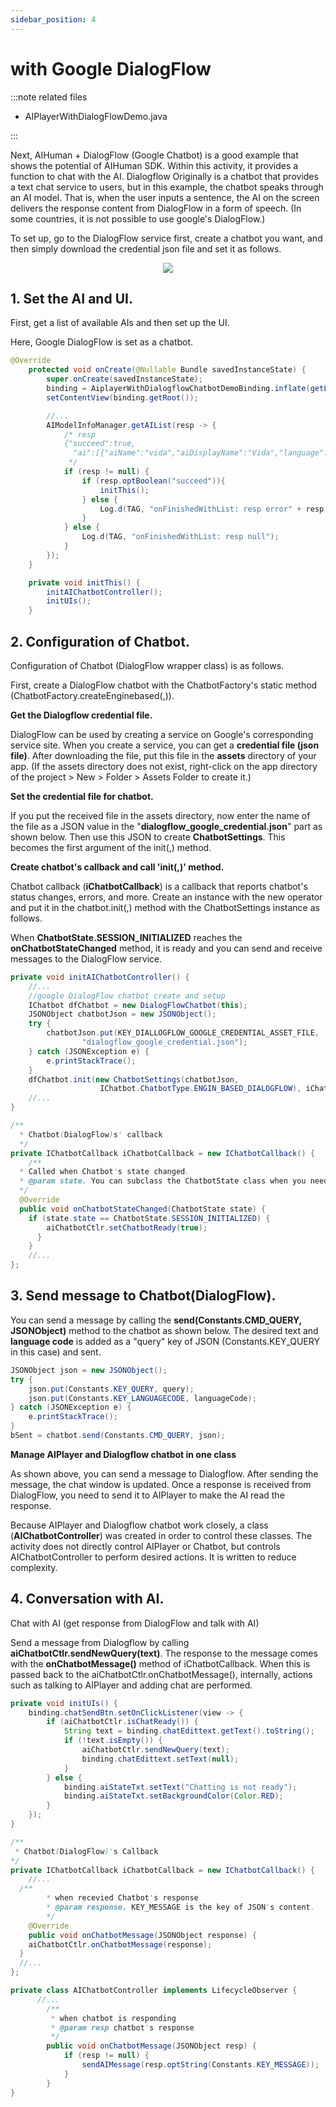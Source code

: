 ```yaml
---
sidebar_position: 4
---
```


# with Google DialogFlow

:::note related files

- AIPlayerWithDialogFlowDemo.java

:::

Next, AIHuman + DialogFlow (Google Chatbot) is a good example that shows the potential of AIHuman SDK. Within this activity, it provides a function to chat with the AI. Dialogflow Originally is a chatbot that provides a text chat service to users, but in this example, the chatbot speaks through an AI model. That is, when the user inputs a sentence, the AI on the screen delivers the response content from DialogFlow in a form of speech. (In some countries, it is not possible to use google's DialogFlow.)

To set up, go to the DialogFlow service first, create a chatbot you want, and then simply download the credential json file and set it as follows.

<p align="center">
<img src="/img/aihuman/android/Screenshot_20211207-005743.png" style={{zoom: "25%"}} />
</p>

## 1. Set the AI and UI.
First, get a list of available AIs and then set up the UI.

Here, Google DialogFlow is set as a chatbot.

```java
@Override
    protected void onCreate(@Nullable Bundle savedInstanceState) {
        super.onCreate(savedInstanceState);
        binding = AiplayerWithDialogflowChatbotDemoBinding.inflate(getLayoutInflater());
        setContentView(binding.getRoot());

      	//...
        AIModelInfoManager.getAIList(resp -> {
            /* resp
            {"succeed":true,
              "ai":[{"aiName":"vida","aiDisplayName":"Vida","language":"en"}, ...
             */
            if (resp != null) {
                if (resp.optBoolean("succeed")){
                    initThis();
                } else {
                    Log.d(TAG, "onFinishedWithList: resp error" + resp.toString());
                }
            } else {
                Log.d(TAG, "onFinishedWithList: resp null");
            }
        });
    }

    private void initThis() {
        initAIChatbotController();
        initUIs();
    }
```

## 2. Configuration of Chatbot.
Configuration of Chatbot (DialogFlow wrapper class) is as follows.

First, create a DialogFlow chatbot with the ChatbotFactory's static method (ChatbotFactory.createEnginebased(,)).

**Get the Dialogflow credential file.**

DialogFlow can be used by creating a service on Google's corresponding service site. When you create a service, you can get a **credential file (json file)**. After downloading the file, put this file in the **assets** directory of your app. (If the assets directory does not exist, right-click on the app directory of the project > New > Folder > Assets Folder to create it.)

**Set the credential file for chatbot.**

If you put the received file in the assets directory, now enter the name of the file as a JSON value in the "**dialogflow_google_credential.json**" part as shown below. Then use this JSON to create **ChatbotSettings**. This becomes the first argument of the init(,) method.

**Create chatbot's callback and call 'init(,)' method.**

Chatbot callback (**iChatbotCallback**) is a callback that reports chatbot's status changes, errors, and more. Create an instance with the new operator and put it in the chatbot.init(,) method with the ChatbotSettings instance as follows. 

When **ChatbotState.SESSION_INITIALIZED** reaches the **onChatbotStateChanged** method, it is ready and you can send and receive messages to the DialogFlow service.

```java
private void initAIChatbotController() {
    //...
    //google DialogFlow chatbot create and setup 
    IChatbot dfChatbot = new DialogFlowChatbot(this);
    JSONObject chatbotJson = new JSONObject();
    try {
        chatbotJson.put(KEY_DIALLOGFLOW_GOOGLE_CREDENTIAL_ASSET_FILE,
                "dialogflow_google_credential.json");
    } catch (JSONException e) {
        e.printStackTrace();
    }
    dfChatbot.init(new ChatbotSettings(chatbotJson,
                    IChatbot.ChatbotType.ENGIN_BASED_DIALOGFLOW), iChatbotCallback);
    //...
}

/**
  * Chatbot(DialogFlow)s' callback 
  */
private IChatbotCallback iChatbotCallback = new IChatbotCallback() {
	/**
  * Called when Chatbot's state changed.
  * @param state. You can subclass the ChatbotState class when you needed.
  */
  @Override
  public void onChatbotStateChanged(ChatbotState state) {
  	if (state.state == ChatbotState.SESSION_INITIALIZED) {
    	aiChatbotCtlr.setChatbotReady(true);
      }
    }
	//...
};

```

## 3. Send message to Chatbot(DialogFlow).

 You can send a message by calling the **send(Constants.CMD_QUERY, JSONObject)** method to the chatbot as shown below. The desired text and **language code** is added as a "query" key of JSON (Constants.KEY_QUERY in this case) and sent.

```java
JSONObject json = new JSONObject();
try {
    json.put(Constants.KEY_QUERY, query);
    json.put(Constants.KEY_LANGUAGECODE, languageCode);
} catch (JSONException e) {
    e.printStackTrace();
}
bSent = chatbot.send(Constants.CMD_QUERY, json);
```

**Manage AIPlayer and Dialogflow chatbot in one class**

As shown above, you can send a message to Dialogflow. After sending the message, the chat window is updated. Once a response is received from DialogFlow, you need to send it to AIPlayer to make the AI read the response.

Because AIPlayer and Dialogflow chatbot work closely, a class (**AIChatbotController**) was created in order to control these classes. The activity does not directly control AIPlayer or Chatbot, but controls AIChatbotController to perform desired actions. It is written to reduce complexity.

## 4. Conversation with AI.

Chat with AI (get response from DialogFlow and talk with AI)

Send a message from Dialogflow by calling **aiChatbotCtlr.sendNewQuery(text)**. The response to the message comes with the **onChatbotMessage()** method of iChatbotCallback. When this is passed back to the aiChatbotCtlr.onChatbotMessage(), internally, actions such as talking to AIPlayer and adding chat are performed.

```java
private void initUIs() {
    binding.chatSendBtn.setOnClickListener(view -> {
        if (aiChatbotCtlr.isChatReady()) {
            String text = binding.chatEdittext.getText().toString();
            if (!text.isEmpty()) {
                aiChatbotCtlr.sendNewQuery(text);
                binding.chatEdittext.setText(null);
            }
        } else {
            binding.aiStateTxt.setText("Chatting is not ready");
            binding.aiStateTxt.setBackgroundColor(Color.RED);
        }
    });
}

/**
 * Chatbot(DialogFlow)'s Callback 
*/
private IChatbotCallback iChatbotCallback = new IChatbotCallback() {
	//...
  /**
		* when recevied Chatbot's response
		* @param response. KEY_MESSAGE is the key of JSON's content.
		*/
	@Override
	public void onChatbotMessage(JSONObject response) {
  	aiChatbotCtlr.onChatbotMessage(response);
  }
  //...
};

private class AIChatbotController implements LifecycleObserver {
      //...
        /**
         * when chatbot is responding 
         * @param resp chatbot's response
         */
        public void onChatbotMessage(JSONObject resp) {
            if (resp != null) {
                sendAIMessage(resp.optString(Constants.KEY_MESSAGE));
            }
        }
}

```
